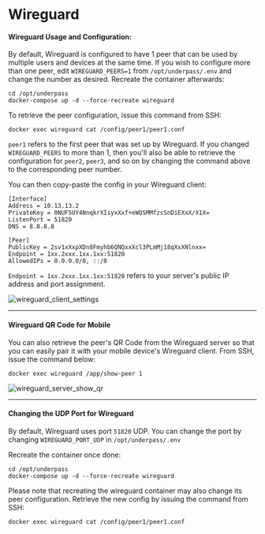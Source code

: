 # Wireguard

#### Wireguard Usage and Configuration:

By default, Wireguard is configured to have 1 peer that can be used by multiple users and devices at the same time. If you wish to configure more than one peer, edit `WIREGUARD_PEERS=1` from `/opt/underpass/.env` and change the number as desired. Recreate the container afterwards:
```
cd /opt/underpass
docker-compose up -d --force-recreate wireguard
```

To retrieve the peer configuration, issue this command from SSH:
```
docker exec wireguard cat /config/peer1/peer1.conf
```

`peer1` refers to the first peer that was set up by Wireguard. If you changed `WIREGUARD_PEERS` to more than 1, then you'll also be able to retrieve the configuration for `peer2`, `peer3`, and so on by changing the command above to the corresponding peer number.

You can then copy-paste the config in your Wireguard client:
```
[Interface]
Address = 10.13.13.2
PrivateKey = 0NUF5UY4NnqkrXIiyxXxf+eWQSMMfzsSnDiEXxX/X1X=
ListenPort = 51820
DNS = 8.8.8.8

[Peer]
PublicKey = 2sv1xXxpXDn8Fmyhb6QNQxxXcl3PLmMj18qXxXNlnxx=
Endpoint = 1xx.2xxx.1xx.1xx:51820
AllowedIPs = 0.0.0.0/0, ::/0
```

`Endpoint = 1xx.2xxx.1xx.1xx:51820` refers to your server's public IP address and port assignment.

![wireguard_client_settings](https://user-images.githubusercontent.com/9207205/94211972-7620c580-ff05-11ea-861e-1c6cd20466f1.png)

***

#### Wireguard QR Code for Mobile

You can also retrieve the peer's QR Code from the Wireguard server so that you can easily pair it with your mobile device's Wireguard client. From SSH, issue the command below:
```
docker exec wireguard /app/show-peer 1
```

![wireguard_server_show_qr](https://user-images.githubusercontent.com/9207205/93795143-9170a400-fc6b-11ea-8db0-ebfdda1084ba.png)

***

#### Changing the UDP Port for Wireguard

By default, Wireguard uses port `51820` UDP. You can change the port by changing `WIREGUARD_PORT_UDP` in `/opt/underpass/.env`

Recreate the container once done:
```
cd /opt/underpass
docker-compose up -d --force-recreate wireguard
```

Please note that recreating the wireguard container may also change its peer configuration. Retrieve the new config by issuing the command from SSH:
```
docker exec wireguard cat /config/peer1/peer1.conf
```